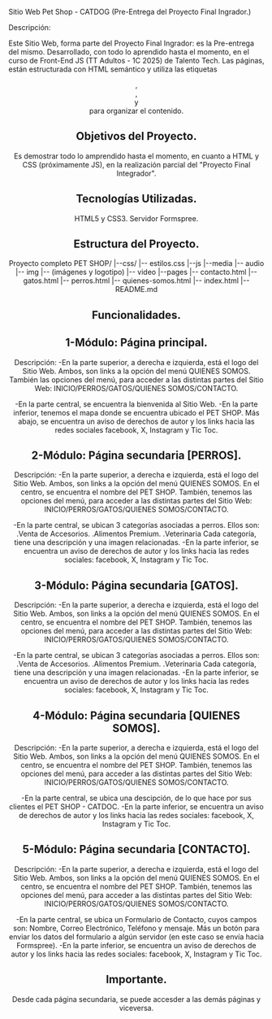 Sitio Web Pet Shop - CATDOG (Pre-Entrega del Proyecto Final Ingrador.)

Descripción:

Este Sitio Web, forma parte del Proyecto Final Ingrador: es la Pre-entrega del mismo. Desarrollado, con todo lo aprendido hasta el momento, en el curso de Front-End JS (TT Adultos - 1C 2025) de Talento Tech. Las páginas, están estructurada con HTML semántico y utiliza las etiquetas <header>, <main>, <section> y <footer> para organizar el contenido. 

# Objetivos del Proyecto.
Es demostrar todo lo amprendido hasta el momento, en cuanto a HTML y CSS (próximamente JS), en la realización parcial del "Proyecto Final Integrador".

# Tecnologías Utilizadas.
HTML5 y CSS3.
Servidor Formspree.

# Estructura del Proyecto.
Proyecto completo PET SHOP/
|--css/
    |-- estilos.css
|--js
|--media
    |-- audio
    |-- img
        |-- (imágenes y logotipo)
    |-- video
|--pages
    |-- contacto.html
    |-- gatos.html
    |-- perros.html
    |-- quienes-somos.html
|-- index.html
|-- README.md

# Funcionalidades.
1-Módulo: Página principal.
-------
Descripción: -En la parte superior, a derecha e izquierda, está el logo del Sitio Web. Ambos, son links a la opción del menú QUIENES SOMOS. También las opciones del menú, para acceder a las distintas partes del Sitio Web:
INICIO/PERROS/GATOS/QUIENES SOMOS/CONTACTO.

-En la parte central, se encuentra la bienvenida al Sitio Web. 
-En la parte inferior, tenemos el mapa donde se encuentra ubicado el PET SHOP. Más abajo, se encuentra un aviso de derechos de autor y los links hacia las redes sociales facebook, X, Instagram y Tic Toc.

2-Módulo: Página secundaria [PERROS].
-------
Descripción: -En la parte superior, a derecha e izquierda, está el logo del Sitio Web. Ambos, son links a la opción del menú QUIENES SOMOS. En el centro, se encuentra el nombre del PET SHOP.
También, tenemos las opciones del menú, para acceder a las distintas partes del Sitio Web:
INICIO/PERROS/GATOS/QUIENES SOMOS/CONTACTO.

-En la parte central, se ubican 3 categorías asociadas a perros. Ellos son: 
.Venta de Accesorios.
.Alimentos Premium.
.Veterinaria
Cada categoría, tiene una descripción y una imagen relacionadas.
-En la parte inferior, se encuentra un aviso de derechos de autor y los links hacia las redes sociales: facebook, X, Instagram y Tic Toc.

3-Módulo: Página secundaria [GATOS].
-------
Descripción: -En la parte superior, a derecha e izquierda, está el logo del Sitio Web. Ambos, son links a la opción del menú QUIENES SOMOS. En el centro, se encuentra el nombre del PET SHOP.
También, tenemos las opciones del menú, para acceder a las distintas partes del Sitio Web:
INICIO/PERROS/GATOS/QUIENES SOMOS/CONTACTO.

-En la parte central, se ubican 3 categorías asociadas a perros. Ellos son: 
.Venta de Accesorios.
.Alimentos Premium.
.Veterinaria
Cada categoría, tiene una descripción y una imagen relacionadas.
-En la parte inferior, se encuentra un aviso de derechos de autor y los links hacia las redes sociales: facebook, X, Instagram y Tic Toc.

4-Módulo: Página secundaria [QUIENES SOMOS].
-------
Descripción: -En la parte superior, a derecha e izquierda, está el logo del Sitio Web. Ambos, son links a la opción del menú QUIENES SOMOS. En el centro, se encuentra el nombre del PET SHOP.
También, tenemos las opciones del menú, para acceder a las distintas partes del Sitio Web:
INICIO/PERROS/GATOS/QUIENES SOMOS/CONTACTO.

-En la parte central, se ubica una descipción, de lo que hace por sus clientes el PET SHOP - CATDOC.
-En la parte inferior, se encuentra un aviso de derechos de autor y los links hacia las redes sociales: facebook, X, Instagram y Tic Toc.

5-Módulo: Página secundaria [CONTACTO].
-------
Descripción: -En la parte superior, a derecha e izquierda, está el logo del Sitio Web. Ambos, son links a la opción del menú QUIENES SOMOS. En el centro, se encuentra el nombre del PET SHOP.
También, tenemos las opciones del menú, para acceder a las distintas partes del Sitio Web:
INICIO/PERROS/GATOS/QUIENES SOMOS/CONTACTO.

-En la parte central, se ubica un Formulario de Contacto, cuyos campos son: Nombre, Correo Electrónico, Teléfono y mensaje. Más un botón para enviar los datos del formulario a algún servidor (en este caso se envía hacia Formspree).
-En la parte inferior, se encuentra un aviso de derechos de autor y los links hacia las redes sociales: facebook, X, Instagram y Tic Toc.

# Importante.

Desde cada página secundaria, se puede accesder a las demás páginas y viceversa.










